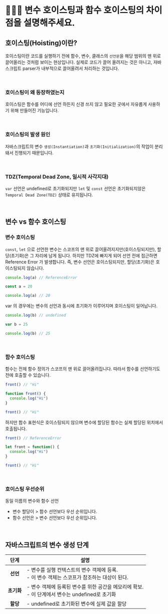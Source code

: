 # 👩🏻‍💻 변수 호이스팅과 함수 호이스팅의 차이점을 설명해주세요.

## 호이스팅(Hoisting)이란?
호이스팅이란 코드를 실행하기 전에 함수, 변수, 클래스의 `선언문`을 해당 범위의 맨 위로 끌어올리는 것처럼 보이는 현상입니다.
실제로 코드가 끌어 올려지는 것은 아니고, 자바스크립트 parser가 내부적으로 끌어올려서 처리하는 것입니다.

<br/>

### 호이스팅이 왜 등장하였는지
호이스팅은 함수를 어디에 선언 하든지 신경 쓰지 않고 필요한 곳에서 자유롭게 사용하기 위해 만들어진 기능입니다.

<br/>

### 호이스팅의 발생 원인
자바스크립트의 변수 `생성(Instantiation)`과 `초기화(Initialization)`의 작업이 분리돼서 진행되기 때문입니다.

<br/>

### TDZ(Temporal Dead Zone, 일시적 사각지대)
`var` 선언은 undefined로 초기화되지만 `let` 및 `const` 선언은 초기화되지않은 `Temporal Dead Zone(TDZ)` 상태로 유지됩니다.

<br/>

## 변수 vs 함수 호이스팅
### 변수 호이스팅
`const`, `let` 으로 선언한 변수는 스코프의 맨 위로 끌어올려지지만(호이스팅되지만), 할당(초기화)은 그 자리에 남게 됩니다. 하지만 TDZ에 빠지게 되어 선언 전에 접근하면 Reference Error 가 발생합니다.
즉, 변수 선언은 호이스팅되지만, 할당(초기화)은 호이스팅되지 않습니다.
```javascript
console.log(a) // ReferenceError

const a = 20

console.log(a) // 20
```

var 의 경우에는 변수의 선언과 동시에 초기화가 이루어지며 호이스팅이 일어납니다.
```javascript
console.log(b) // undefined

var b = 25

console.log(b) // 25
```

<br/>

### 함수 호이스팅
함수는 전체 함수 정의가 스코프의 맨 위로 끌어올려집니다. 따라서 함수를 선언하기도 전에 호출할 수 있습니다.
```javascript
front() // "Hi"

function front() {
  console.log("Hi")
}

front() // "Hi"
```

하지만 함수 표현식은 호이스팅되지 않으며 변수에 할당된 함수는 실제 할당된 위치에서 호출됩니다.
```javascript
front() // ReferenceError

let front = function() {
  console.log("Hi")
}

front() // "Hi"
```

<br/>

### 호이스팅 우선순위
동일 이름의 변수와 함수 선언
- 변수 할당이 > 함수 선언보다 우선 순위입니다.
- 함수 선언은 > 변수 선언보다 우선 순위입니다.

<br/>

## 자바스크립트의 변수 생성 단계
|단계|설명|
|:---:|---|
| **선언** | - 변수를 실행 컨텍스트의 변수 객체에 등록. <br/> - 이 변수 객체는 스코프가 참조하는 대상이 된다. |
| **초기화** | - 변수 객체에 등록된 변수를 위한 공간을 메모리에 확보. <br/> - 이 단계에서 변수는 undefined로 초기화 |
| **할당** | - undefined로 초기화된 변수에 실제 값을 할당 |